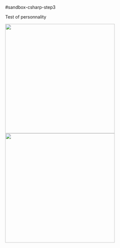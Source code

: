 #sandbox-csharp-step3

Test of personnality

<img src="https://github.com/jvanhouteghem/sandbox-csharp/blob/master/sandbox-csharp-step3/img/Test%20de%20personnalit%C3%A91.jpg" height="350">
<img src="https://github.com/jvanhouteghem/sandbox-csharp/blob/master/sandbox-csharp-step3/img/Test%20de%20personnalit%C3%A92.jpg" height="350">